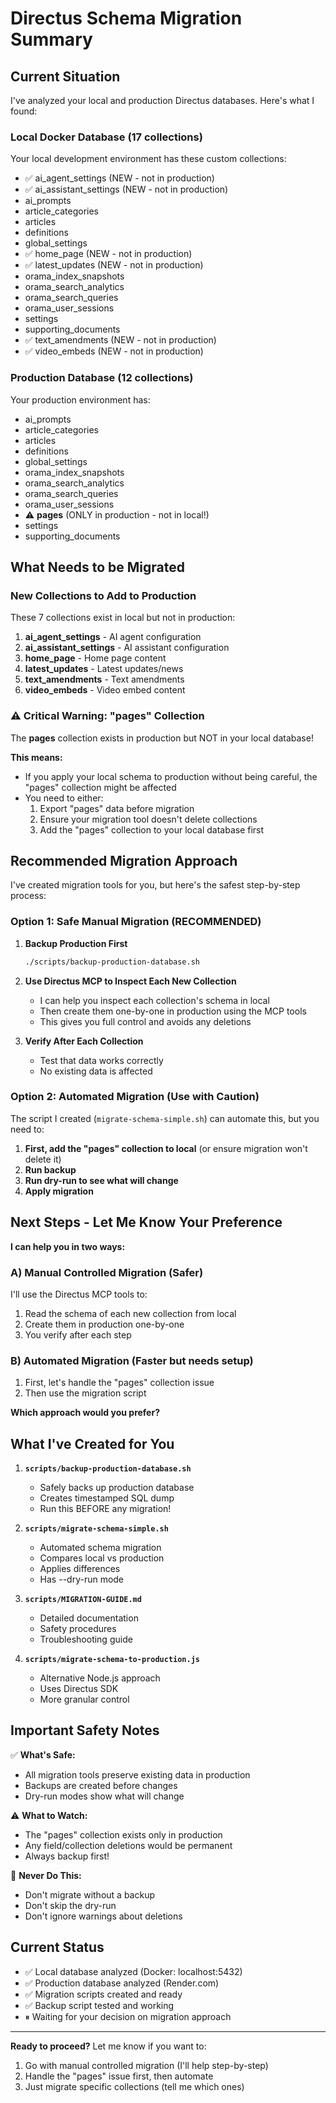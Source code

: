 # Directus Schema Migration Summary

## Current Situation

I've analyzed your local and production Directus databases. Here's what I found:

### Local Docker Database (17 collections)
Your local development environment has these custom collections:
- ✅ ai_agent_settings (NEW - not in production)
- ✅ ai_assistant_settings (NEW - not in production)
- ai_prompts
- article_categories
- articles
- definitions
- global_settings
- ✅ home_page (NEW - not in production)
- ✅ latest_updates (NEW - not in production)
- orama_index_snapshots
- orama_search_analytics
- orama_search_queries
- orama_user_sessions
- settings
- supporting_documents
- ✅ text_amendments (NEW - not in production)
- ✅ video_embeds (NEW - not in production)

### Production Database (12 collections)
Your production environment has:
- ai_prompts
- article_categories
- articles
- definitions
- global_settings
- orama_index_snapshots
- orama_search_analytics
- orama_search_queries
- orama_user_sessions
- ⚠️  **pages** (ONLY in production - not in local!)
- settings
- supporting_documents

## What Needs to be Migrated

### New Collections to Add to Production
These 7 collections exist in local but not in production:

1. **ai_agent_settings** - AI agent configuration
2. **ai_assistant_settings** - AI assistant configuration
3. **home_page** - Home page content
4. **latest_updates** - Latest updates/news
5. **text_amendments** - Text amendments
6. **video_embeds** - Video embed content

### ⚠️  Critical Warning: "pages" Collection

The **pages** collection exists in production but NOT in your local database!

**This means:**
- If you apply your local schema to production without being careful, the "pages" collection might be affected
- You need to either:
  1. Export "pages" data before migration
  2. Ensure your migration tool doesn't delete collections
  3. Add the "pages" collection to your local database first

## Recommended Migration Approach

I've created migration tools for you, but here's the safest step-by-step process:

### Option 1: Safe Manual Migration (RECOMMENDED)

1. **Backup Production First**
   ```bash
   ./scripts/backup-production-database.sh
   ```

2. **Use Directus MCP to Inspect Each New Collection**
   - I can help you inspect each collection's schema in local
   - Then create them one-by-one in production using the MCP tools
   - This gives you full control and avoids any deletions

3. **Verify After Each Collection**
   - Test that data works correctly
   - No existing data is affected

### Option 2: Automated Migration (Use with Caution)

The script I created (`migrate-schema-simple.sh`) can automate this, but you need to:

1. **First, add the "pages" collection to local** (or ensure migration won't delete it)
2. **Run backup**
3. **Run dry-run to see what will change**
4. **Apply migration**

## Next Steps - Let Me Know Your Preference

**I can help you in two ways:**

### A) Manual Controlled Migration (Safer)
I'll use the Directus MCP tools to:
1. Read the schema of each new collection from local
2. Create them in production one-by-one
3. You verify after each step

### B) Automated Migration (Faster but needs setup)
1. First, let's handle the "pages" collection issue
2. Then use the migration script

**Which approach would you prefer?**

## What I've Created for You

1. **`scripts/backup-production-database.sh`**
   - Safely backs up production database
   - Creates timestamped SQL dump
   - Run this BEFORE any migration!

2. **`scripts/migrate-schema-simple.sh`**
   - Automated schema migration
   - Compares local vs production
   - Applies differences
   - Has --dry-run mode

3. **`scripts/MIGRATION-GUIDE.md`**
   - Detailed documentation
   - Safety procedures
   - Troubleshooting guide

4. **`scripts/migrate-schema-to-production.js`**
   - Alternative Node.js approach
   - Uses Directus SDK
   - More granular control

## Important Safety Notes

✅ **What's Safe:**
- All migration tools preserve existing data in production
- Backups are created before changes
- Dry-run modes show what will change

⚠️  **What to Watch:**
- The "pages" collection exists only in production
- Any field/collection deletions would be permanent
- Always backup first!

🚨 **Never Do This:**
- Don't migrate without a backup
- Don't skip the dry-run
- Don't ignore warnings about deletions

## Current Status

- ✅ Local database analyzed (Docker: localhost:5432)
- ✅ Production database analyzed (Render.com)
- ✅ Migration scripts created and ready
- ✅ Backup script tested and working
- ⏸  Waiting for your decision on migration approach

---

**Ready to proceed?** Let me know if you want to:
1. Go with manual controlled migration (I'll help step-by-step)
2. Handle the "pages" issue first, then automate
3. Just migrate specific collections (tell me which ones)
